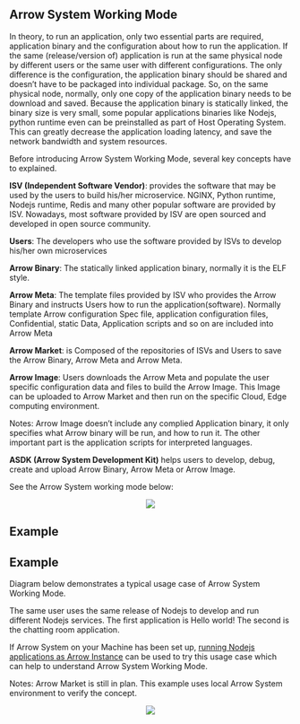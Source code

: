 ## Arrow System Working Mode 

In theory, to run an application, only two essential parts are required, application binary and the configuration about how to run the application. If the same (release/version of) application is run at the same physical node by different users or the same user with different configurations. The only difference is the configuration, the application binary should be shared and doesn’t have to be packaged into individual package. So, on the same physical node, normally, only one copy of the application binary needs to be download and saved. Because the application binary is statically linked, the binary size is very small, some popular applications binaries like Nodejs, python runtime even can be preinstalled as part of Host Operating System. This can greatly decrease the application loading latency, and save the network bandwidth and system resources. 

Before introducing Arrow System Working Mode, several key concepts have to explained. 

**ISV (Independent Software Vendor)**: provides the software that may be used by the users to build his/her microservice. NGINX, Python runtime, Nodejs runtime, Redis and many other popular software are provided by ISV. Nowadays, most software provided by ISV are open sourced and developed in open source community. 

**Users**: The developers who use the software provided by ISVs to develop his/her own microservices 

**Arrow Binary**: The statically linked application binary, normally it is the ELF style.  

**Arrow Meta**: The template files provided by ISV who provides the Arrow Binary and instructs Users how to run the application(software). Normally template Arrow configuration Spec file, application configuration files, Confidential, static Data, Application scripts and so on are included into Arrow Meta  

**Arrow Market**: is Composed of the repositories of ISVs and Users to save the Arrow Binary, Arrow Meta and Arrow Meta. 

**Arrow Image**: Users downloads the Arrow Meta and populate the user specific configuration data and files to build the Arrow Image. This Image can be uploaded to Arrow Market and then run on the specific Cloud, Edge computing environment. 

Notes: Arrow Image doesn’t include any complied Application binary, it only specifies what Arrow binary will be run, and how to run it. The other important part is the application scripts for interpreted languages.   

**ASDK (Arrow System Development Kit)** helps users to develop, debug, create and upload Arrow Binary, Arrow Meta or Arrow Image.  

See the Arrow System working mode below: 

<p align="center"> 

  <img src="https://github.com/Walnux/Arrow_Documents/blob/master/images/ArrowWorkingMode.png"> 

</p> 


## Example 

## Example 

Diagram below demonstrates a typical usage case of Arrow System Working Mode. 

The same user uses the same release of Nodejs to develop and run different Nodejs services. The first application is Hello world! The second is the chatting room application. 

If Arrow System on your Machine has been set up, [running Nodejs applications as Arrow Instance]() can be used to try this usage case which can help to understand Arrow System Working Mode. 

Notes: Arrow Market is still in plan. This example uses local Arrow System environment to verify the concept.       

 <p align="center"> 

  <img src="https://github.com/Walnux/Arrow_Documents/blob/master/images/ArrowWorkingModeExample.png"> 

</p> 
